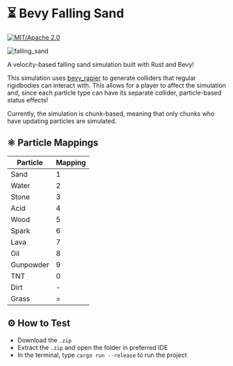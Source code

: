 # ⏳ Bevy Falling Sand
[![MIT/Apache 2.0](https://img.shields.io/badge/license-MIT%2FApache-blue.svg)](https://github.com/100-TomatoJuice/bevy_falling_sand#license)

![falling_sand](https://github.com/100-TomatoJuice/bevy_falling_sand/assets/67799071/b77d049c-5f99-407d-baab-67077cd72b7c) 

A velocity-based falling sand simulation built with Rust and Bevy!

This simulation uses [bevy_rapier](https://crates.io/crates/bevy_rapier2d) to generate colliders that regular rigidbodies can interact with. 
This allows for a player to affect the simulation and, since each particle type can have its separate collider, particle-based status effects!

Currently, the simulation is chunk-based, meaning that only chunks who have updating particles are simulated.

## ⚛ Particle Mappings

| Particle  | Mapping |
|-----------|---------|
| Sand      | 1       |
| Water     | 2       |
| Stone     | 3       |
| Acid      | 4       |
| Wood      | 5       |
| Spark     | 6       |
| Lava      | 7       |
| Oil       | 8       |
| Gunpowder | 9       |
| TNT       | 0       |
| Dirt      | -       |
| Grass     | =       |


## ⚙️ How to Test

- Download the `.zip`
- Extract the `.zip` and open the folder in preferred IDE
- In the terminal, type `cargo run --release` to run the project
